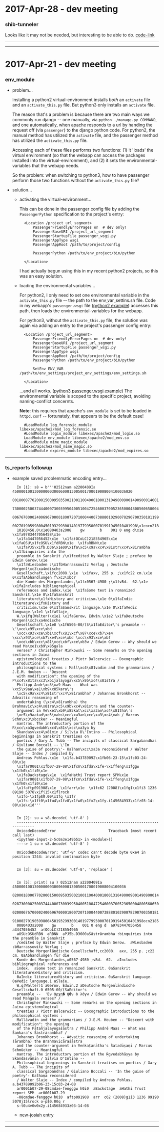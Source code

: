 2017-Apr-28 - dev meeting
=========================

### shib-tunneler

Looks like it may not be needed, but interesting to be able to do. [code-link](https://github.com/birkin/illiad_shib_user_switch/blob/c0af68de83dd1a5e91f5526f183fbcc1f158f03f/tunneler.py#L55-L65)

---

---


2017-Apr-21 - dev meeting
=========================

### env_module

- problem...

    Installing a python2 virtual-environment installs _both_ an `activate` file and an `activate_this.py` file. But python3 only installs an `activate` file.

    The reason that's a problem is because there are two main ways we commonly run django -- one manually, via `python ./manage.py COMMAND`, and one automatically, when apache responds to a url by handing the request off (via `passenger`) to the django python code. For python2, the manual method has utilized the `activate` file, and the passenger method has utilized the `activate_this.py` file.

    Accessing each of these files performs two functions: (1) it 'loads' the virtual environment (so that the webapp can access the packages installed into the virtual-environment), and (2) it sets the environmental-variables that the webapp needs.

    So the problem: when switching to python3, how to have passenger perform those two functions without the `activate_this.py` file?

- solution...

    - activating the virtual-environment...

        This can be done in the passenger config file by adding the `PassengerPython` specification to the project's entry:

            <Location /project_url_segment>
                PassengerFriendlyErrorPages on  # dev only!
                PassengerBaseURI /project_url_segment
                PassengerStartupFile passenger_wsgi.py
                PassengerAppType wsgi
                PassengerAppRoot /path/to/project/config

                PassengerPython /path/to/env_project/bin/python

            </Location>

        I had actually begun using this in my recent python2 projects, so this was an easy solution.

    - loading the environmental variables...

        For python2, I only need to set one environmental variable in the `activate_this.py` file -- the path to the env_var_settins.sh file. Code in my webapp's `passenger.wsgi` file ([python2 example](https://github.com/Brown-University-Library/iip/blob/93e8ed7d28dc48eeefefe72a34a20d7f51b1f1a6/iip_config/passenger_wsgi.py#L28-L33)) accesses this path, then loads the environmental-variables for the webapp.

        For python3, without the `activate_this.py` file, the solution was again via adding an entry to the project's passenger config entry:

            <Location /project_url_segment>
                PassengerFriendlyErrorPages on  # dev only!
                PassengerBaseURI /project_url_segment
                PassengerStartupFile passenger_wsgi.py
                PassengerAppType wsgi
                PassengerAppRoot /path/to/project/config
                PassengerPython /path/to/env_project/bin/python

                SetEnv ENV_VAR /path/to/env_settings/project_env_settings/env_settings.sh

            </Location>

        ...and all works. ([python3 passenger.wsgi example](https://github.com/birkin/ts_reporting_project/blob/master/config/passenger_wsgi.py)) The environmental variable is scoped to the specific project, avoiding naming-conflict concernts.

        __Note__: this requires that apache's `env_module` is set to be loaded in `httpd.conf` -- fortunately, that appears to be the default case!

            #LoadModule log_forensic_module libexec/apache2/mod_log_forensic.so
            #LoadModule logio_module libexec/apache2/mod_logio.so
            LoadModule env_module libexec/apache2/mod_env.so
            #LoadModule mime_magic_module libexec/apache2/mod_mime_magic.so
            #LoadModule expires_module libexec/apache2/mod_expires.so

---


### ts_reports followup

- example saved problemmatic encoding entry...

        In [1]: s8 = b'''02512nam a2200409Ia 4500001001300000003000600013005001700019008004100036020
        00180007702000150009503500210011004000180013104900090014909000140015824501150017226000870028
        73000025003744400073003995040051004725460037005236500048005606500045006086500023006536500020
        00676700002400696700001800720710004400738880102900782907003501811998004501846910001401891910
        002701905998004501932993001401977995000701991945010401998\x1eocn218554965\x1eOCoLC\x1e200904
        10160458.0\x1e080403s2008    gw       b    001 0 eng d\x1e  \x1fa9783447056458\x1e
        \x1fa3447056452\x1e  \x1fa(OCoLC)218554965\x1e  \x1faOSU\x1fcOSU\x1fdRBN\x1e  \x1faRBNN\x1e
        \x1faPJ5\x1fb.D36\x1e00\x1fa\xc5\x9a\xc4\x81str\xc4\x81rambha :\x1fbinquiries into the
        preamble in Sanskrit /\x1fcedited by Walter Slaje ; preface by Edwin Gerow.\x1e
        \x1faWiesbaden :\x1fbHarrassowitz Verlag ; Deutsche Morgenl\xc3\xa4ndische
        Gesellschaft,\x1fcc2008.\x1e  \x1faxv, 255 p. ;\x1fc22 cm.\x1e 0\x1faAbhandlungen f\xc3\xbcr
        die Kunde des Morgenlandes,\x1fx0567-4980 ;\x1fvBd.  62.\x1e  \x1faIncludes bibliographical
        references and index.\x1e  \x1faSome text in romanized Sanskrit.\x1e 0\x1faSanskrit
        literature\x1fxHistory and criticism.\x1e 0\x1faIndic literature\x1fxHistory and
        criticism.\x1e 0\x1faSanskrit language.\x1e 0\x1faVedic language.\x1e1 \x1faSlaje,
        W.\x1fq(Walter)\x1e1 \x1faGerow, Edwin.\x1e2 \x1faDeutsche Morgenl\xc3\xa4ndische
        Gesellschaft.\x1e0 \x1f6505-00/(S\x1faEditor\'s preamble --  \'\xce\x95\xce\xbd
        \xcc\x93\xce\xb1\xcf\x81\xcf\x87\xce\xb7\xe4 \xcc\x93\xce\xb7\xe4\xce\xbd \xcc\x93\xce\xbf
        \xce\xbb\xcc\x81\xce\xbf\xce\xb3w / Edwin Gerow -- Why should we read Ma\xe1\xb9\x85gala
        verses? / Christopher Minkowski -- Some remarks on the opening sections in Jaina
        epistemological treaties / Piotr Balcerwicz -- Doxographic introductions to the
        philosophical systems : Mall\xc4\x81vadin and the grammarians / J.E.M. Houben -- "Descent
        with modification": the opening of the P\xc4\x81ta\xc3\xb1jalayoga\xc5\x9b\xc4\x81stra /
        Philipp Andr\xc3\xa9 Maas -- What was \xc5\x9aa\xe1\xb9\x85kara\'s
        \xc5\x9a\xc4\x81str\xc4\x81rambha? / Johannes Bronkhorst -- Advaitic reasoning of
        undertaking (\xc4\x81rambha) the Brahmavic\xc4\x81ra\xc5\x9b\xc4\x81stra and the counter-
        argument in Ve\xe1\xb9\x85kat\xcc\xa3an\xc4\x81tha\'s
        \xc5\x9aatad\xc5\xabs\xcc\xa3an\xcc\xa3\xc4\xab / Marcus Schm\xc3\xbccker -- Meaningful
        mantras. The introductory portion of the R\xcc\xa3gvedabh\xc4\x81s\xcc\xa3ya by
        Skandasv\xc4\x81min / Silvia D\'Intino -- Philosophical beginnings in Sanskrit treatises on
        poetics / Gary A. Tubb -- The incipits of classical Sargabandhas / Giuliano Boccali -- \'In
        the guise of poetry\'- Kalhan\xcc\xa3a reconsidered / Walter Slaje -- Index / compiled by
        Andreas Pohlus.\x1e  \x1fa.b43789092\x1fb06-23-15\x1fc03-24-08\x1e
        \x1far0001\x1fb07-29-08\x1fcm\x1fda\x1fe-\x1ffeng\x1fggw \x1fh0\x1fi0\x1e
        \x1faBackstage\x1e  \x1faHathi Trust report SPM\x1e
        \x1far0001\x1fb07-29-08\x1fcm\x1fda\x1fe-\x1ffeng\x1fggw \x1fh0\x1fi0\x1e
        \x1faftp091908\x1e  \x1farr\x1e  \x1fc62 (2008)\x1fg1\x1fi3 1236 09190 5078\x1fj15\x1flrock
        \x1fo-\x1fp$0.00\x1fq \x1fr
        \x1fs-\x1ft0\x1fu4\x1fv0\x1fw0\x1fx2\x1fy.i145684933\x1fz03-14-08\x1e\x1d'''


        In [2]: su = s8.decode( 'utf-8' )
        ---------------------------------------------------------------------------
        UnicodeDecodeError                        Traceback (most recent call last)
        <ipython-input-2-5c0a3e149b51> in <module>()
        ----> 1 su = s8.decode( 'utf-8' )

        UnicodeDecodeError: 'utf-8' codec can't decode byte 0xe4 in position 1244: invalid continuation byte


        In [3]: su = s8.decode( 'utf-8', 'replace' )


        In [5]: print( su ) 02512nam a2200409Ia 4500001001300000003000600013005001700019008004100036
        02000180007702000150009503500210011004000180013104900090014909000140015824501150017226000870
        02873000025003744400073003995040051004725460037005236500048005606500045006086500023006536500
        02000676700002400696700001800720710004400738880102900782907003501811998004501846910001401891
        910002701905998004501932993001401977995000701991945010401998ocn218554965OCoLC20090410160458.
        0080403s2008    gw       b    001 0 eng d  a9783447056458  a3447056452  a(OCoLC)218554965
        aOSUcOSUdRBN  aRBNN  aPJ5b.D3600aŚāstrārambha :binquiries into the preamble in Sanskrit
        /cedited by Walter Slaje ; preface by Edwin Gerow.  aWiesbaden :bHarrassowitz Verlag ;
        Deutsche Morgenländische Gesellschaft,cc2008.  axv, 255 p. ;c22 cm. 0aAbhandlungen für die
        Kunde des Morgenlandes,x0567-4980 ;vBd.  62.  aIncludes bibliographical references and
        index.  aSome text in romanized Sanskrit. 0aSanskrit literaturexHistory and criticism.
        0aIndic literaturexHistory and criticism. 0aSanskrit language. 0aVedic language.1 aSlaje,
        W.q(Walter)1 aGerow, Edwin.2 aDeutsche Morgenländische Gesellschaft.0 6505-00/(SaEditor's
        preamble --  'Εν ̓αρχη� ̓η�ν ̓ο λ́ογw / Edwin Gerow -- Why should we read Maṅgala verses? /
        Christopher Minkowski -- Some remarks on the opening sections in Jaina epistemological
        treaties / Piotr Balcerwicz -- Doxographic introductions to the philosophical systems :
        Mallāvadin and the grammarians / J.E.M. Houben -- "Descent with modification": the opening
        of the Pātañjalayogaśāstra / Philipp André Maas -- What was Śaṅkara's Śāstrārambha? /
        Johannes Bronkhorst -- Advaitic reasoning of undertaking (ārambha) the Brahmavicāraśāstra
        and the counter-argument in Veṅkaṭanātha's Śatadūṣaṇī / Marcus Schmücker -- Meaningful
        mantras. The introductory portion of the Ṛgvedabhāṣya by Skandasvāmin / Silvia D'Intino --
        Philosophical beginnings in Sanskrit treatises on poetics / Gary A. Tubb -- The incipits of
        classical Sargabandhas / Giuliano Boccali -- 'In the guise of poetry'- Kalhaṇa reconsidered
        / Walter Slaje -- Index / compiled by Andreas Pohlus.  a.b43789092b06-23-15c03-24-08
        ar0001b07-29-08cmdae-fengggw h0i0  aBackstage  aHathi Trust report SPM  ar0001b07-29
        -08cmdae-fengggw h0i0  aftp091908  arr  c62 (2008)g1i3 1236 09190 5078j15lrock o-p$0.00q r
        s-t0u4v0w0x2y.i145684933z03-14-08

    - [new-josiah entry](https://search.library.brown.edu/catalog/b4378909)


---

---
